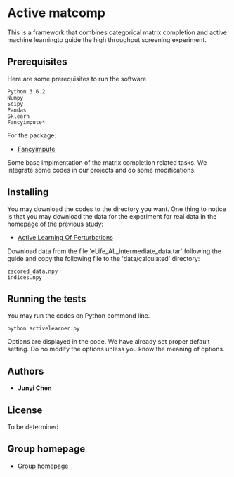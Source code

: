# Active matcomp

This is a framework that combines categorical matrix completion and active machine learningto guide the high throughput screening experiment.

## Prerequisites

Here are some prerequisites to run the software
```
Python 3.6.2
Numpy
Scipy 
Pandas
Sklearn
Fancyimpute*
```

For the package:
* [Fancyimpute](https://github.com/iskandr/fancyimpute) 

Some base implmentation of the matrix completion related tasks. We integrate some codes in our projects and do some modifications.

## Installing

You may download the codes to the directory you want.
One thing to notice is that you may download the data for the experiment for real data in the homepage of the previous study:

* [Active Learning Of Perturbations](http://murphylab.web.cmu.edu/software/2016_eLife_Active_Learning_Of_Perturbations/) 

Download data from the file 'eLife_AL_intermediate_data.tar' following the guide and copy the following file to the 'data/calculated' directory:

```
zscored_data.npy
indices.npy
```


## Running the tests

You may run the codes on Python commond line.

```
python activelearner.py 
```
Options are displayed in the code. We have already set proper default setting. Do no modify the options unless you know the meaning of options.

## Authors

* **Junyi Chen** 

## License

To be determined


## Group homepage

* [Group homepage](http://bioinfo.cs.cityu.edu.hk/)